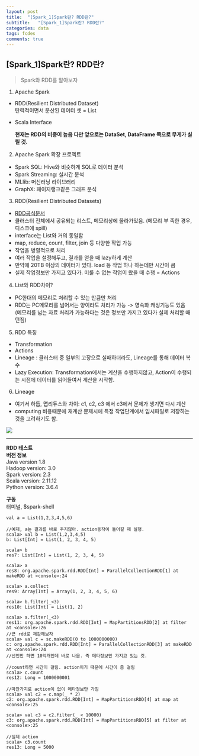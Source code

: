 ```yaml
---
layout: post
title:  "[Spark_1]Spark란? RDD란?"
subtitle:   "[Spark_1]Spark란? RDD란?"
categories: data
tags: fcdes
comments: true
---
```


## [Spark_1]Spark란? RDD란?

> Spark와 RDD를 알아보자

1. Apache Spark
 - RDD(Resilient Distributed Dataset)  
 	탄력적이면서 분산된 데이터 셋 = List
 - Scala Interface  

 	**현재는 RDD의 비중이 높음 다만 앞으로는 DataSet, DataFrame 쪽으로 무게가 실릴 것.**


2. Apache Spark 확장 프로젝트  
 - Spark SQL: Hive와 비슷하게 SQL로 데이터 분석
 - Spark Streaming: 실시간 분석
 - MLlib: 머신러닝 라이브러리
 - GraphX: 페이지랭크같은 그래프 분석  


3. RDD(Resilient Distributed Datasets)
 - [RDD공식문서](https://spark.apache.org/docs/latest/rdd-programming-guide.html#actions)  
 - 클러스터 전체에서 공유되는 리스트, 메모리상에 올라가있음. (메모리 부 족한 경우, 디스크에 spill)
 - interface는 List와 거의 동일함
 - map, reduce, count, filter, join 등 다양한 작업 가능
 - 작업을 병렬적으로 처리
 - 여러 작업을 설정해두고, 결과를 얻을 때 lazy하게 계산
 - 만약에 20TB 이상의 데이터가 있다. load 등 작업 하나 하는데만 시간이 큼
 - 실제 작업정보만 가지고 있다가. 미룰 수 없는 작업이 왔을 때 수행 = Actions


4. List와 RDD차이?
 - PC한대의 메모리로 처리할 수 있는 만큼만 처리
 - RDD는 PC메모리를 넘어서는 양이라도 처리가 가능  -> 영속화 캐싱기능도 있음
  (메모리를 넘는 자료 처리가 가능하다는 것은 정보만 가지고 있다가 실제 처리할 때 던짐)

5. RDD 특징
 - Transformation
 - Actions
 - Lineage : 클러스터 중 일부의 고장으로 실패하더라도, Lineage를 통해 데이터 복수
 - Lazy Execution: Transformation에서는 계산을 수행하지않고, Action이 수행되는 시점에 데이터를 읽어들여서 계산을 시작함.

6. Lineage
 - 여기서 하둡, 맵리듀스와 차이: c1, c2, c3 에서 c3에서 문제가 생기면 다시 계산
 - computing 비용때문에 재계산 문제시에 특정 작업단계에서 임시파일로 저장하는 것을 고려하기도 함.  
 <img src ="https://postfiles.pstatic.net/MjAxODA2MDVfMjkz/MDAxNTI4MTI3OTYxOTE2.qrHijM_nSsPUIJnCv1RdGbEzTc69X26bFHcbzK65O5Qg.ONNnon7kd7ZQrAwIVlXQ7fqKo9SI-MsGkW1tFz_efI8g.PNG.twowinsh/%EC%8A%A4%ED%81%AC%EB%A6%B0%EC%83%B7_2018-05-29_%EC%98%A4%ED%9B%84_9.55.56.png?type=w773">



 ---
**RDD 테스트**  
**버전 정보**  
Java version 1.8  
Hadoop version: 3.0  
Spark version: 2.3  
Scala version: 2.11.12  
Python version: 3.6.4  

 **구동**   
 터미널, $spark-shell  

~~~
val a = List(1,2,3,4,5,6)

//예제, a는 결과를 바로 주지않아. action동작이 들어갈 때 실행.
scala> val b = List(1,2,3,4,5)
b: List[Int] = List(1, 2, 3, 4, 5)

scala> b
res7: List[Int] = List(1, 2, 3, 4, 5)

scala> a
res8: org.apache.spark.rdd.RDD[Int] = ParallelCollectionRDD[1] at makeRDD at <console>:24

scala> a.collect
res9: Array[Int] = Array(1, 2, 3, 4, 5, 6)

scala> b.filter(_<3)
res10: List[Int] = List(1, 2)

scala> a.filter(_<3)
res11: org.apache.spark.rdd.RDD[Int] = MapPartitionsRDD[2] at filter at <console>:26
//큰 rdd로 체감해보자
scala> val c = sc.makeRDD(0 to 1000000000)
c: org.apache.spark.rdd.RDD[Int] = ParallelCollectionRDD[3] at makeRDD at <console>:24
//선언만 하면 10억개인데 바로 나옴. 즉 메타정보만 가지고 있는 것.

//count하면 시간이 걸림. action이기 때문에 시간이 좀 걸림
scala> c.count
res12: Long = 1000000001  

//마찬가지로 action이 없이 메타정보만 가짐
scala> val c2 = c.map(_ * 2)
c2: org.apache.spark.rdd.RDD[Int] = MapPartitionsRDD[4] at map at <console>:25

scala> val c3 = c2.filter(_ < 10000)
c3: org.apache.spark.rdd.RDD[Int] = MapPartitionsRDD[5] at filter at <console>:25

//실제 action
scala> c3.count
res13: Long = 5000
~~~
